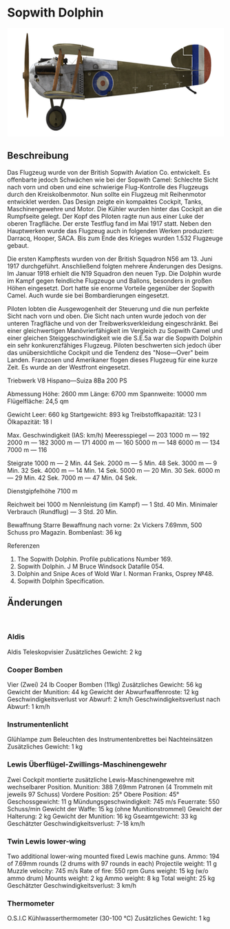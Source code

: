 # Sopwith Dolphin

![sopdolphin](../images/sopdolphin.png)

## Beschreibung

Das Flugzeug wurde von der British Sopwith Aviation Co. entwickelt. Es offenbarte jedoch Schwächen wie bei der Sopwith Camel: Schlechte Sicht nach vorn und oben und eine schwierige Flug-Kontrolle des Flugzeugs durch den Kreiskolbenmotor. Nun sollte ein Flugzeug mit Reihenmotor entwicklet werden. Das Design zeigte ein kompaktes Cockpit, Tanks, Maschinengewehre und Motor. Die Kühler wurden hinter das Cockpit an die Rumpfseite gelegt. Der Kopf des Piloten ragte nun aus einer Luke der oberen Tragfläche. Der erste Testflug fand im Mai 1917 statt. Neben den Hauptwerken wurde das Flugzeug auch in folgenden Werken produziert: Darracq, Hooper, SACA. Bis zum Ende des Krieges wurden 1.532 Flugzeuge gebaut.

Die ersten Kampftests wurden von der British Squadron N56 am 13. Juni 1917 durchgeführt. Anschließend folgten mehrere Änderungen des Designs. Im Januar 1918 erhielt die N19 Squadron den neuen Typ. Die Dolphin wurde im Kampf gegen feindliche Flugzeuge und Ballons, besonders in großen Höhen eingesetzt. Dort hatte sie enorme Vorteile gegenüber der Sopwith Camel. Auch wurde sie bei Bombardierungen eingesetzt.

Piloten lobten die Ausgewogenheit der Steuerung und die nun perfekte Sicht nach vorn und oben. Die Sicht nach unten wurde jedoch von der unteren Tragfläche und von der Treibwerksverkleidung eingeschränkt. Bei einer gleichwertigen Manövrierfähigkeit im Vergleich zu Sopwith Camel und einer gleichen Steiggeschwindigkeit wie die S.E.5a war die Sopwith Dolphin ein sehr konkurenzfähiges Flugzeug. Piloten beschwerten sich jedoch über das unübersichtliche Cockpit und die Tendenz des "Nose—Over" beim Landen. Franzosen und Amerikaner flogen dieses Flugzeug für eine kurze Zeit. Es wurde an der Westfront eingesetzt.


Triebwerk V8 Hispano—Suiza 8Ba 200 PS

Abmessung
Höhe: 2600 mm
Länge: 6700 mm
Spannweite: 10000 mm
Flügelfläche: 24,5 qm

Gewicht
Leer: 660 kg
Startgewicht: 893 kg
Treibstoffkapazität: 123 l
Ölkapazität: 18 l

Max. Geschwindigkeit (IAS: km/h)
Meeresspiegel — 203
1000 m — 192
2000 m — 182
3000 m — 171
4000 m — 160
5000 m — 148
6000 m — 134
7000 m — 116

Steigrate
1000 m —  2 Min. 44 Sek.
2000 m —  5 Min. 48 Sek.
3000 m —  9 Min. 32 Sek.
4000 m — 14 Min. 14 Sek.
5000 m — 20 Min. 30 Sek.
6000 m — 29 Min. 42 Sek.
7000 m — 47 Min. 04 Sek.

Dienstgipfelhöhe 7100 m

Reichweit bei 1000 m
Nennleistung (im Kampf)        — 1 Std. 40 Min.
Minimaler Verbrauch (Rundflug) — 3 Std. 20 Min.

Bewaffnung
Starre Bewaffnung nach vorne: 2х Vickers 7.69mm, 500 Schuss pro Magazin.
Bombenlast:  36 kg

Referenzen
1) The Sopwith Dolphin. Profile publications Number 169.
2) Sopwith Dolphin.  J M Bruce Windsock Datafile 054.
3) Dolphin and Snipe Aces of Wold War I.  Norman Franks,  Osprey №48.
4) Sopwith Dolphin Specification.

## Änderungen
﻿

### Aldis

Aldis Teleskopvisier
Zusätzliches Gewicht: 2 kg
﻿

### Cooper Bomben

Vier (Zwei) 24 lb Cooper Bomben (11kg)
Zusätzliches Gewicht: 56 kg
Gewicht der Munition: 44 kg
Gewicht der Abwurfwaffenroste: 12 kg
Geschwindigkeitsverlust vor Abwurf: 2 km/h
Geschwindigkeitsverlust nach Abwurf: 1 km/h
﻿

### Instrumentenlicht

Glühlampe zum Beleuchten des Instrumentenbrettes bei Nachteinsätzen
Zusätzliches Gewicht: 1 kg
﻿

### Lewis Überflügel-Zwillings-Maschinengewehr

Zwei Cockpit montierte zusätzliche Lewis-Maschinengewehre mit wechselbarer Position.
Munition: 388 7,69mm Patronen (4 Trommeln mit jeweils 97 Schuss)
Vordere Position: 25°
Obere Position: 45°
Geschossgewicht: 11 g
Mündungsgeschwindigkeit: 745 m/s
Feuerrate: 550 Schuss/min
Gewicht der Waffe: 15 kg (ohne Munitionstrommel)
Gewicht der Halterung: 2 kg
Gewicht der Munition: 16 kg
Gseamtgewicht: 33 kg
Geschätzter Geschwindigkeitsverlust: 7-18 km/h
﻿

### Twin Lewis lower-wing

Two additional lower-wing mounted fixed Lewis machine guns.
Ammo: 194 of 7.69mm rounds (2 drums with 97 rounds in each)
Projectile weight: 11 g
Muzzle velocity: 745 m/s
Rate of fire: 550 rpm
Guns weight: 15 kg (w/o ammo drum)
Mounts weight: 2 kg
Ammo weight: 8 kg
Total weight: 25 kg
Geschätzter Geschwindigkeitsverlust: 3 km/h﻿

### Thermometer

O.S.I.C Kühlwasserthermometer (30-100 °C)
Zusätzliches Gewicht: 1 kg
